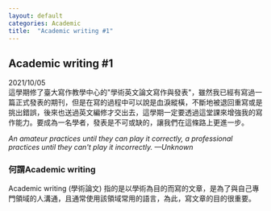 ```yaml
---
layout: default
categories: Academic
title:  "Academic writing #1"
---  
```

## Academic writing #1  
2021/10/05  
這學期修了臺大寫作教學中心的"學術英文論文寫作與發表"，雖然我已經有寫過一篇正式發表的期刊，但是在寫的過程中可以說是血淚縱橫，不斷地被退回重寫或是挑出錯誤，後來也送過英文編修才交出去，這學期一定要透過這堂課來增強我的寫作能力。要成為一名學者，發表是不可或缺的，讓我們在這條路上更進一步。  
  
*An amateur practices until they can play it correctly, a professional practices until they can't play it incorrectly.
&mdash;Unknown*  
  
### 何謂Academic writing  
Academic writing (學術論文) 指的是以學術為目的而寫的文章，是為了與自己專門領域的人溝通，且通常使用該領域常用的語言，為此，寫文章的目的很重要。

